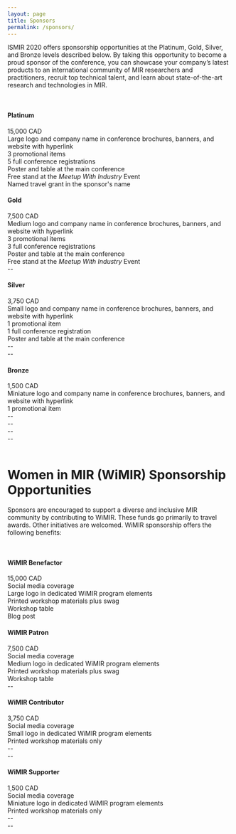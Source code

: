 ```yaml
---
layout: page
title: Sponsors
permalink: /sponsors/
---
```


ISMIR 2020 offers sponsorship opportunities at the Platinum, Gold, Silver, and Bronze levels described below. By taking this opportunity to become a proud sponsor of the conference, you can showcase your company’s latest products to an international community of MIR researchers and practitioners, recruit top technical talent, and learn about state-of-the-art research and technologies in MIR.

<br>

<div class="Rtable Rtable--4cols Rtable--collapse">

  <div style="order:0;" class="Rtable-cell Rtable-cell--head platinum"><h4>Platinum</h4></div>
  <div style="order:1;" class="Rtable-cell">15,000 CAD</div>
  <div style="order:2;" class="Rtable-cell">Large logo and company name in conference brochures, banners, and website with hyperlink</div>
  <div style="order:3;" class="Rtable-cell">3 promotional items</div>
  <div style="order:4;" class="Rtable-cell">5 full conference registrations</div>
  <div style="order:5;" class="Rtable-cell">Poster and table at the main conference</div>
  <div style="order:6;" class="Rtable-cell">Free stand at the <i>Meetup With Industry</i> Event</div>
  <div style="order:7;" class="Rtable-cell">Named travel grant in the sponsor's name</div>

  <div style="order:0;" class="Rtable-cell Rtable-cell--head gold"><h4>Gold</h4></div>
  <div style="order:1;" class="Rtable-cell">7,500 CAD</div>
  <div style="order:2;" class="Rtable-cell">Medium logo and company name in conference brochures, banners, and website with hyperlink</div>
  <div style="order:3;" class="Rtable-cell">3 promotional items</div>
  <div style="order:4;" class="Rtable-cell">3 full conference registrations</div>
  <div style="order:5;" class="Rtable-cell">Poster and table at the main conference</div>
  <div style="order:6;" class="Rtable-cell">Free stand at the <i>Meetup With Industry</i> Event</div>
  <div style="order:7;" class="empty Rtable-cell">--</div>

  <div style="order:0;" class="Rtable-cell Rtable-cell--head silver"><h4>Silver</h4></div>
  <div style="order:1;" class="Rtable-cell">3,750 CAD</div>
  <div style="order:2;" class="Rtable-cell">Small logo and company name in conference brochures, banners, and website with hyperlink</div>
  <div style="order:3;" class="Rtable-cell">1 promotional item</div>
  <div style="order:4;" class="Rtable-cell">1 full conference registration</div>
  <div style="order:5;" class="Rtable-cell">Poster and table at the main conference</div>
  <div style="order:6;" class="empty Rtable-cell">--</div>
  <div style="order:7;" class="empty Rtable-cell">--</div>

  <div style="order:0;" class="Rtable-cell Rtable-cell--head bronze"><h4>Bronze</h4></div>
  <div style="order:1;" class="Rtable-cell">1,500 CAD</div>
  <div style="order:2;" class="Rtable-cell">Miniature logo and company name in conference brochures, banners, and website with hyperlink</div>
  <div style="order:3;" class="Rtable-cell">1 promotional item</div>
  <div style="order:4;" class="empty Rtable-cell">--</div>
  <div style="order:5;" class="empty Rtable-cell">--</div>
  <div style="order:6;" class="empty Rtable-cell">--</div>
  <div style="order:7;" class="empty Rtable-cell">--</div>

</div>

<!-- <table summary="Sponsor table" class="sponsor-table tablesaw tablesaw-stack" data-tablesaw-mode="stack">
  <thead>
    <tr>
      <th>Tier</th>
      <th>Pricing</th>
      <th>Web</th>
      <th>Promotion</th>
      <th>Registrations</th>
      <th>Visibility</th>
      <th>Additional Visibility</th>
      <th>Travel Grant</th>
    </tr>
  </thead>
  <tbody>
    <tr>
      <td><b>Platinum</b></td>
      <td>15,000 CAD</td>
      <td>Large logo and company name in conference brochures, banners, and website with hyperlink</td>
      <td>3 promotional items</td>
      <td>5 full conference registrations</td>
      <td>Poster and table at main conference</td>
      <td>Free stand at the <i>Meetup With Industry</i> Event</td>
      <td>Named travel grant in the sponsor's name</td>
    </tr>
    <tr>
      <td><b>Gold</b></td>
      <td>7,500 CAD</td>
      <td>Large logo and company name in conference brochures, banners, and website with hyperlink</td>
      <td>3 promotional items</td>
      <td>5 complimentary full conference registrations</td>
      <td>Poster and table at main conference</td>
      <td>Free stand at the <i>Meetup With Industry</i> Event</td>
      <td>Named travel grant in the sponsor's name</td>
    </tr>
    <tr>
      <td><b>Silver</b></td>
      <td>Large logo and company name in conference brochures, banners, and website with hyperlink</td>
      <td>3 promotional items</td>
      <td>5 complimentary full conference registrations</td>
      <td>Poster and table at main conference</td>
      <td>Free stand at the <i>Meetup With Industry</i> Event</td>
      <td>Named travel grant in the sponsor's name</td>
    </tr>
    <tr>
      <td><b>Bronze</b></td>
      <td>Large logo and company name in conference brochures, banners, and website with hyperlink</td>
      <td>3 promotional items</td>
      <td>5 complimentary full conference registrations</td>
      <td>Poster and table at main conference</td>
      <td>Free stand at the <i>Meetup With Industry</i> Event</td>
      <td>Named travel grant in the sponsor's name</td>
    </tr>
  </tbody>
</table>

<table summary="Sponsor table" class="sponsor-table tablesaw tablesaw-stack" data-tablesaw-mode="stack">
  <thead>
    <tr>
      <th>Platinum</th>
      <th>Gold</th>
      <th>Silver</th>
      <th>Bronze</th>
    </tr>
  </thead>
  <tbody>
    <tr>
      <td>15,000 CAD</td>
      <td>7,500 CAD</td>
      <td>3,750 CAD</td>
      <td>1,500 CAD</td>
    </tr>
    <tr>
      <td>Large logo and company name in conference brochures, banners, and website with hyperlink</td>
      <td>Medium logo and company name in conference brochures, banners, and website with hyperlink</td>
      <td>Small logo and company name in conference brochures, banners, and website with hyperlink </td>
      <td>Miniature logo and company name in conference brochures, banners, and website with hyperlink </td>
    </tr>
    <tr>
      <td>3 promotional items</td>
      <td>3 promotional items</td>
      <td>1 promotional items</td>
      <td>1 promotional items</td>
    </tr>
    <tr>
      <td>5 complimentary full conference registrations</td>
      <td>3 complimentary full conference registrations</td>
      <td>1 complimentary full conference registrations</td>
      <td>--</td>
    </tr>
    <tr>
      <td>Poster and table at main conference</td>
      <td>Poster and table at main conference</td>
      <td>Poster and table at main conference</td>
      <td>--</td>
    </tr>
    <tr>
      <td>Free stand at the <i>Meetup With Industry</i> Event</td>
      <td>Free stand at the <i>Meetup With Industry</i> Event</td>
      <td>--</td>
      <td>--</td>
    </tr>
    <tr>
      <td>Named travel grant in the sponsor's name</td>
      <td>--</td>
      <td>--</td>
      <td>--</td>
    </tr>
  </tbody>
</table>



| **Platinum** | **Gold** | **Silver** | **Bronze** |
| 15,000 CAD | 7,500 CAD | 3,750 CAD | 1,500 CAD |
| Large logo and company name in conference brochures, banners, and website with hyperlink | Medium logo and company name in conference brochures, banners, and website with hyperlink | Small logo and company name in conference brochures, banners, and website with hyperlink | Miniature logo and company name in conference brochures, banners, and website with hyperlink |
| 3 promotional items | 3 promotional items | 1 promotional items | 1 promotional items |
| 5 complimentary full conference registrations | 3 complimentary full conference registrations | 1 complimentary full conference registrations | -- |
| Poster and table at main conference | Poster and table at main conference | Poster and table at main conference | -- |
| Free stand at the *Meetup With Industry* Event | Free stand at the *Meetup With Industry* Event | -- | -- |
| Named travel grant in the sponsor's name | -- | -- | -- | -->

<br>

# Women in MIR (WiMIR) Sponsorship Opportunities


Sponsors are encouraged to support a diverse and inclusive MIR community by contributing to WiMIR. These funds go primarily to travel awards. Other initiatives are welcomed. WiMIR sponsorship offers the following benefits:

<br>

<div class="Rtable Rtable--4cols Rtable--collapse">

  <div style="order:0;" class="Rtable-cell Rtable-cell--head wimir1"><h4>WiMIR Benefactor</h4></div>
  <div style="order:1;" class="Rtable-cell">15,000 CAD</div>
  <div style="order:2;" class="Rtable-cell">Social media coverage</div>
  <div style="order:3;" class="Rtable-cell">Large logo in dedicated WiMIR program elements</div>
  <div style="order:4;" class="Rtable-cell">Printed workshop materials plus swag</div>
  <div style="order:5;" class="Rtable-cell">Workshop table</div>
  <div style="order:6;" class="Rtable-cell">Blog post</div>

  <div style="order:0;" class="Rtable-cell Rtable-cell--head wimir2"><h4>WiMIR Patron</h4></div>
  <div style="order:1;" class="Rtable-cell">7,500 CAD</div>
  <div style="order:2;" class="Rtable-cell">Social media coverage</div>
  <div style="order:3;" class="Rtable-cell">Medium logo in dedicated WiMIR program elements</div>
  <div style="order:4;" class="Rtable-cell">Printed workshop materials plus swag</div>
  <div style="order:5;" class="Rtable-cell">Workshop table</div>
  <div style="order:6;" class="Rtable-cell empty">--</div>

  <div style="order:0;" class="Rtable-cell Rtable-cell--head wimir3"><h4>WiMIR Contributor</h4></div>
  <div style="order:1;" class="Rtable-cell">3,750 CAD</div>
  <div style="order:2;" class="Rtable-cell">Social media coverage</div>
  <div style="order:3;" class="Rtable-cell">Small logo in dedicated WiMIR program elements</div>
  <div style="order:4;" class="Rtable-cell">Printed workshop materials only</div>
  <div style="order:5;" class="Rtable-cell empty">--</div>
  <div style="order:6;" class="Rtable-cell empty">--</div>

  <div style="order:0;" class="Rtable-cell Rtable-cell--head wimir4"><h4>WiMIR Supporter</h4></div>
  <div style="order:1;" class="Rtable-cell">1,500 CAD</div>
  <div style="order:2;" class="Rtable-cell">Social media coverage</div>
  <div style="order:3;" class="Rtable-cell">Miniature logo in dedicated WiMIR program elements</div>
  <div style="order:4;" class="Rtable-cell">Printed workshop materials only</div>
  <div style="order:5;" class="Rtable-cell empty">--</div>
  <div style="order:6;" class="Rtable-cell empty">--</div>


</div>

<!-- |  | **WiMIR Benefactor** | **WiMIR Patron** | **WiMIR Contributor** | **WiMIR Supporter** |
| **Minumum** | 15,000 CAD | 7,500 CAD | 3,750 CAD | 1,000 CAD |
| **Social Media** | Yes | Yes | Yes | Yes |
| **Logo Placement** | Large logo in dedicated WiMIR program elements | Medium logo in dedicated WiMIR program elements | Small logo in dedicated WiMIR program elements | Miniature logo in dedicated WiMIR program elements |
| **Workshop Materials** | Printed materials plus swag | Printed materials plus swag | Printed materials only | Printed materials only |
| **Workshop Table** | Yes | Yes | -- | -- |
| **Other** | Blog post | -- | -- | -- | -->
